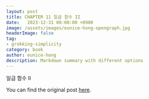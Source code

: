 ```yaml
---
layout: post
title: CHAPTER 11 일급 함수 II
date:   2023-12-31 00:00:00 +0900
image: /assets/images/eunice-hong-opengraph.jpg
headerImage: false
tag:
- grokking-simplicity
category: book
author: eunice-hong
description: Markdown summary with different options
---
```


일급 함수 II

You can find the original post [here](https://livebook.manning.com/book/grokking-simplicity/chapter-11/).
